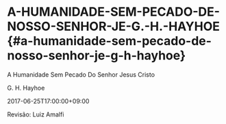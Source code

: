# A-HUMANIDADE-SEM-PECADO-DE-NOSSO-SENHOR-JE-G.-H.-HAYHOE {#a-humanidade-sem-pecado-de-nosso-senhor-je-g-h-hayhoe}

A Humanidade Sem Pecado Do Senhor Jesus Cristo

G. H. Hayhoe

2017-06-25T17:00:00+09:00

Revisão: Luiz Amalfi